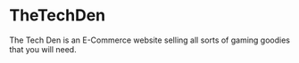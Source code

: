 # TheTechDen
The Tech Den is an E-Commerce website selling all sorts of gaming goodies that you will need.